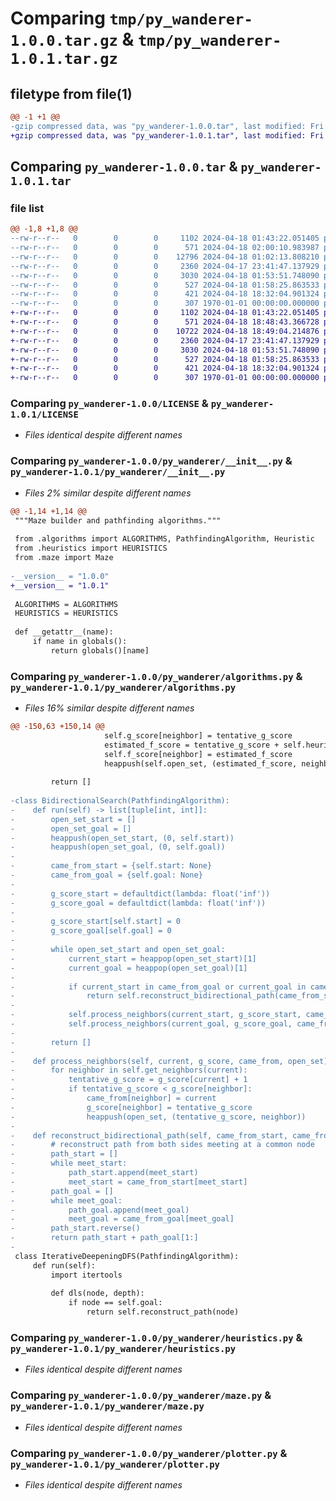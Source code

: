 # Comparing `tmp/py_wanderer-1.0.0.tar.gz` & `tmp/py_wanderer-1.0.1.tar.gz`

## filetype from file(1)

```diff
@@ -1 +1 @@
-gzip compressed data, was "py_wanderer-1.0.0.tar", last modified: Fri Jan  1 00:00:00 2016, max compression
+gzip compressed data, was "py_wanderer-1.0.1.tar", last modified: Fri Jan  1 00:00:00 2016, max compression
```

## Comparing `py_wanderer-1.0.0.tar` & `py_wanderer-1.0.1.tar`

### file list

```diff
@@ -1,8 +1,8 @@
--rw-r--r--   0        0        0     1102 2024-04-18 01:43:22.051405 py_wanderer-1.0.0/LICENSE
--rw-r--r--   0        0        0      571 2024-04-18 02:00:10.983987 py_wanderer-1.0.0/py_wanderer/__init__.py
--rw-r--r--   0        0        0    12796 2024-04-18 01:02:13.808210 py_wanderer-1.0.0/py_wanderer/algorithms.py
--rw-r--r--   0        0        0     2360 2024-04-17 23:41:47.137929 py_wanderer-1.0.0/py_wanderer/heuristics.py
--rw-r--r--   0        0        0     3030 2024-04-18 01:53:51.748090 py_wanderer-1.0.0/py_wanderer/maze.py
--rw-r--r--   0        0        0      527 2024-04-18 01:58:25.863533 py_wanderer-1.0.0/py_wanderer/plotter.py
--rw-r--r--   0        0        0      421 2024-04-18 18:32:04.901324 py_wanderer-1.0.0/pyproject.toml
--rw-r--r--   0        0        0      307 1970-01-01 00:00:00.000000 py_wanderer-1.0.0/PKG-INFO
+-rw-r--r--   0        0        0     1102 2024-04-18 01:43:22.051405 py_wanderer-1.0.1/LICENSE
+-rw-r--r--   0        0        0      571 2024-04-18 18:48:43.366728 py_wanderer-1.0.1/py_wanderer/__init__.py
+-rw-r--r--   0        0        0    10722 2024-04-18 18:49:04.214876 py_wanderer-1.0.1/py_wanderer/algorithms.py
+-rw-r--r--   0        0        0     2360 2024-04-17 23:41:47.137929 py_wanderer-1.0.1/py_wanderer/heuristics.py
+-rw-r--r--   0        0        0     3030 2024-04-18 01:53:51.748090 py_wanderer-1.0.1/py_wanderer/maze.py
+-rw-r--r--   0        0        0      527 2024-04-18 01:58:25.863533 py_wanderer-1.0.1/py_wanderer/plotter.py
+-rw-r--r--   0        0        0      421 2024-04-18 18:32:04.901324 py_wanderer-1.0.1/pyproject.toml
+-rw-r--r--   0        0        0      307 1970-01-01 00:00:00.000000 py_wanderer-1.0.1/PKG-INFO
```

### Comparing `py_wanderer-1.0.0/LICENSE` & `py_wanderer-1.0.1/LICENSE`

 * *Files identical despite different names*

### Comparing `py_wanderer-1.0.0/py_wanderer/__init__.py` & `py_wanderer-1.0.1/py_wanderer/__init__.py`

 * *Files 2% similar despite different names*

```diff
@@ -1,14 +1,14 @@
 """Maze builder and pathfinding algorithms."""
 
 from .algorithms import ALGORITHMS, PathfindingAlgorithm, Heuristic
 from .heuristics import HEURISTICS
 from .maze import Maze
 
-__version__ = "1.0.0"
+__version__ = "1.0.1"
 
 ALGORITHMS = ALGORITHMS
 HEURISTICS = HEURISTICS
 
 def __getattr__(name):
     if name in globals():
         return globals()[name]
```

### Comparing `py_wanderer-1.0.0/py_wanderer/algorithms.py` & `py_wanderer-1.0.1/py_wanderer/algorithms.py`

 * *Files 16% similar despite different names*

```diff
@@ -150,63 +150,14 @@
                     self.g_score[neighbor] = tentative_g_score
                     estimated_f_score = tentative_g_score + self.heuristic_function(neighbor, self.goal)
                     self.f_score[neighbor] = estimated_f_score
                     heappush(self.open_set, (estimated_f_score, neighbor))
 
         return []
 
-class BidirectionalSearch(PathfindingAlgorithm):
-    def run(self) -> list[tuple[int, int]]:
-        open_set_start = []
-        open_set_goal = []
-        heappush(open_set_start, (0, self.start))
-        heappush(open_set_goal, (0, self.goal))
-
-        came_from_start = {self.start: None}
-        came_from_goal = {self.goal: None}
-
-        g_score_start = defaultdict(lambda: float('inf'))
-        g_score_goal = defaultdict(lambda: float('inf'))
-
-        g_score_start[self.start] = 0
-        g_score_goal[self.goal] = 0
-
-        while open_set_start and open_set_goal:
-            current_start = heappop(open_set_start)[1]
-            current_goal = heappop(open_set_goal)[1]
-
-            if current_start in came_from_goal or current_goal in came_from_start:
-                return self.reconstruct_bidirectional_path(came_from_start, came_from_goal, current_start, current_goal)
-
-            self.process_neighbors(current_start, g_score_start, came_from_start, open_set_start)
-            self.process_neighbors(current_goal, g_score_goal, came_from_goal, open_set_goal)
-
-        return []
-
-    def process_neighbors(self, current, g_score, came_from, open_set):
-        for neighbor in self.get_neighbors(current):
-            tentative_g_score = g_score[current] + 1
-            if tentative_g_score < g_score[neighbor]:
-                came_from[neighbor] = current
-                g_score[neighbor] = tentative_g_score
-                heappush(open_set, (tentative_g_score, neighbor))
-
-    def reconstruct_bidirectional_path(self, came_from_start, came_from_goal, meet_start, meet_goal):
-        # reconstruct path from both sides meeting at a common node
-        path_start = []
-        while meet_start:
-            path_start.append(meet_start)
-            meet_start = came_from_start[meet_start]
-        path_goal = []
-        while meet_goal:
-            path_goal.append(meet_goal)
-            meet_goal = came_from_goal[meet_goal]
-        path_start.reverse()
-        return path_start + path_goal[1:]
-
 class IterativeDeepeningDFS(PathfindingAlgorithm):
     def run(self):
         import itertools
 
         def dls(node, depth):
             if node == self.goal:
                 return self.reconstruct_path(node)
```

### Comparing `py_wanderer-1.0.0/py_wanderer/heuristics.py` & `py_wanderer-1.0.1/py_wanderer/heuristics.py`

 * *Files identical despite different names*

### Comparing `py_wanderer-1.0.0/py_wanderer/maze.py` & `py_wanderer-1.0.1/py_wanderer/maze.py`

 * *Files identical despite different names*

### Comparing `py_wanderer-1.0.0/py_wanderer/plotter.py` & `py_wanderer-1.0.1/py_wanderer/plotter.py`

 * *Files identical despite different names*

